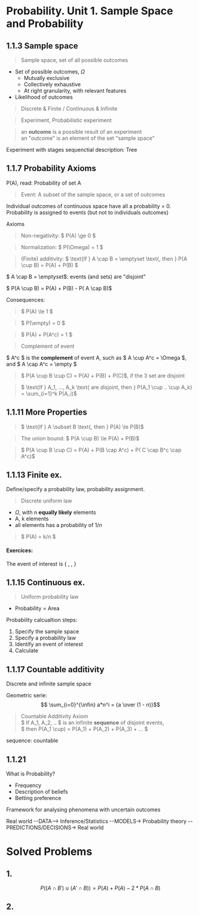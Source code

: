 # Probability. Unit 1. Sample Space and Probability

## 1.1.3 Sample space

> Sample space, set of all possible outcomes

- Set of possible outcomes, $\Omega$
    - Mutually exclusive 
    - Collectively exhaustive
    - At right granularity, with relevant features
- Likelihood of outcomes

> Discrete & Finite / Continuous & Infinite

> Experiment, Probabilistic experiment

> an **outcome** is a possible result of an experiment  
> an "outcome" is an element of the set "sample space"

Experiment with stages
sequenctial description: Tree


## 1.1.7 Probability Axioms

P(A), read: Probability of set A

> Event: A subset of the sample space, or a set of outcomes 

Individual outcomes of continuous space have all a probability = 0.  
Probability is assigned to events (but not to individuals outcomes)

Axioms

> Non-negativity: $ P(A) \ge 0 $

> Normalization: $ P(\Omega) = 1 $

> (Finite) additivity: $ \text{If } A \cap B = \emptyset \text{, then } P(A \cup B) = P(A) + P(B) $

$ A \cap B = \emptyset$: events (and sets) are "disjoint"

$ P(A \cup B) = P(A) + P(B) - P( A \cap B)$

Consequences:

> $ P(A) \le 1 $   

> $ P(\empty) = 0 $   

> $ P(A) + P(A^c) = 1 $   

> Complement of event

$ A^c $ is the **complement** of event A, such as $ A \cup A^c = \Omega $, and $ A \cap A^c = \empty $

> $ P(A \cup B \cup C) = P(A) + P(B) + P(C)$, if the 3 set are disjoint

> $ \text{If } A_1, ..., A_k \text{ are disjoint, then } P(A_1 \cup .. \cup A_k) = \sum_{i=1}^k P(A_i)$

## 1.1.11 More Properties

> $ \text{If } A \subset B \text{, then } P(A) \le P(B)$

> The union bound: $ P(A \cup B) \le P(A) + P(B)$

> $ P(A \cup B \cup C) = P(A) + P(B \cap A^c) + P( C \cap B^c \cap A^c)$

## 1.1.13 Finite ex.

Define/specify a probability law, probability assignment.

> Discrete uniform law

* $\Omega$, with n **equally likely** elements
* A, k elements
* all elements has a probability of $1/n$

> $ P(A) = k/n $ 

#### Exercices:  
The event of interest is { , , }

## 1.1.15 Continuous ex.

> Uniform probability law

* Probability = Area

Probability calcualtion steps:
1. Specify the sample space
2. Specify a probability law
3. Identify an event of interest
4. Calculate

## 1.1.17 Countable additivity

Discrete and infinite sample space

Geometric serie:
$$ \sum_{i=0}^{\infin} a*n^i = {a \over (1 - n)}$$

> Countable Additivity Axiom  
> $ If A_1, A_2, .. $ is an infinite **sequence** of disjoint events,  
> $ then P(A_1 \cup) = P(A_1) + P(A_2) + P(A_3) + ... $

sequence: countable 

## 1.1.21

What is Probability?
* Frequency
* Description of beliefs
* Betting preference

Framework for analysing phenomena with uncertain outcomes

Real world --DATA--> Inference/Statistics --MODELS-> Probability theory --PREDICTIONS/DECISIONS-> Real world



# Solved Problems

## 1.

$$ P( (A \cap B') \cup (A' \cap B)) = P(A) + P(A) - 2 * P(A \cap B) $$

## 2. 